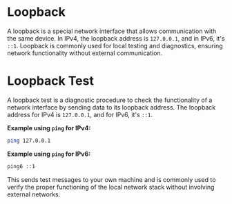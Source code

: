 # Loopback

A loopback is a special network interface that allows communication with the same device. In IPv4, the loopback address is `127.0.0.1`, and in IPv6, it's `::1`. Loopback is commonly used for local testing and diagnostics, ensuring network functionality without external communication.

# Loopback Test

A loopback test is a diagnostic procedure to check the functionality of a network interface by sending data to its loopback address. The loopback address for IPv4 is `127.0.0.1`, and for IPv6, it's `::1`. 

**Example using `ping` for IPv4:**
```bash
ping 127.0.0.1
```

**Example using `ping` for IPv6:**
```bash
ping6 ::1
```

This sends test messages to your own machine and is commonly used to verify the proper functioning of the local network stack without involving external networks.